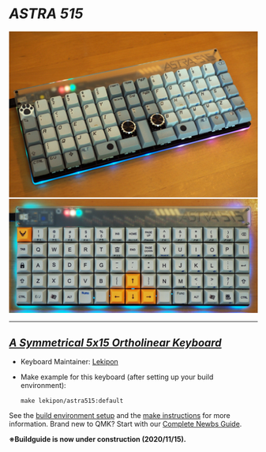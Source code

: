 # *ASTRA 515*

<img src="https://raw.githubusercontent.com/Lekipon/ASTRA515/master/doc/img/astra515_01.JPG" alt="ASTRA515" style="zoom: 67%;" />

<img src="https://raw.githubusercontent.com/Lekipon/ASTRA515/master/doc/img/astra515_02.JPG" alt="ASTRA515_2" style="zoom: 67%;" />

------

## *<u>**A Symmetrical 5x15 Ortholinear Keyboard**</u>*

* Keyboard Maintainer: [Lekipon](https://github.com/Lekipon)

* Make example for this keyboard (after setting up your build environment):

    ```
    make lekipon/astra515:default
    ```
    
    

See the [build environment setup](https://docs.qmk.fm/#/getting_started_build_tools) and the [make instructions](https://docs.qmk.fm/#/getting_started_make_guide) for more information. Brand new to QMK? Start with our [Complete Newbs Guide](https://docs.qmk.fm/#/newbs).



**※Buildguide is now under construction (2020/11/15).**

